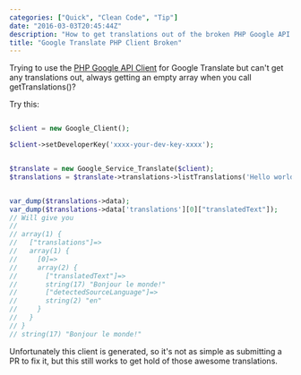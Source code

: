 ```yaml
---
categories: ["Quick", "Clean Code", "Tip"]
date: "2016-03-03T20:45:44Z"
description: "How to get translations out of the broken PHP Google API Client"
title: "Google Translate PHP Client Broken"
---
```


Trying to use the
[PHP Google API Client](https://github.com/google/google-api-php-client)
for Google Translate but can't get any translations out, always getting
an empty array when you call getTranslations()?

Try this:

```php

$client = new Google_Client();

$client->setDeveloperKey('xxxx-your-dev-key-xxxx');


$translate = new Google_Service_Translate($client);
$translations = $translate->translations->listTranslations('Hello world!', 'fr');


var_dump($translations->data);
var_dump($translations->data['translations'][0]["translatedText"]);
// Will give you
//
// array(1) {
//   ["translations"]=>
//   array(1) {
//     [0]=>
//     array(2) {
//       ["translatedText"]=>
//       string(17) "Bonjour le monde!"
//       ["detectedSourceLanguage"]=>
//       string(2) "en"
//     }
//   }
// }
// string(17) "Bonjour le monde!"

```

Unfortunately this client is generated, so it's not as simple as
submitting a PR to fix it, but this still works to get hold of those
awesome translations.
